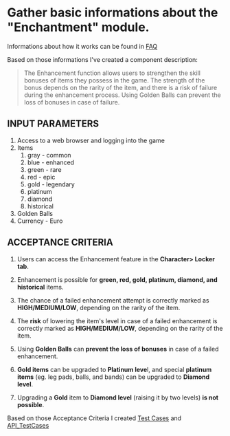 # Gather basic informations about the "Enchantment" module.

Informations about how it works can be found in [FAQ](https://en.footballteamgame.com/faq/1/39)

Based on those informations I've created a component description: 
>The Enhancement function allows users to strengthen the skill bonuses of items they possess in the game. The strength of the bonus depends on the rarity of the item, and there is a risk of failure during the enhancement process. Using Golden Balls can prevent the loss of bonuses in case of failure.

## INPUT PARAMETERS 

1. Access to a web browser and logging into the game
2. Items
   1. gray - common
   2. blue - enhanced
   3. green - rare
   4. red - epic
   5. gold - legendary
   6. platinum
   7. diamond
   8. historical
3. Golden Balls
4. Currency - Euro 

## ACCEPTANCE CRITERIA

1. Users can access the Enhancement feature in the **Character> Locker tab**.

2. Enhancement is possible for **green, red, gold, platinum, diamond, and historical** items.

3. The chance of a failed enhancement attempt is correctly marked as **HIGH/MEDIUM/LOW**, depending on the rarity of the item.

4. The **risk** of lowering the item's level in case of a failed enhancement is correctly marked as **HIGH/MEDIUM/LOW**, depending on the rarity of the item.

5. Using **Golden Balls** can **prevent the loss of bonuses** in case of a failed enhancement.

6. **Gold items** can be upgraded to **Platinum leve**l, and special **platinum items** (eg. leg pads, balls, and bands) can be upgraded to **Diamond level**.

7. Upgrading a **Gold** item to **Diamond level** (raising it by two levels) **is not possible**.

Based on those Acceptance Criteria I created [Test Cases](TestCases.md) and [API_TestCases](API_TestCases.md)
